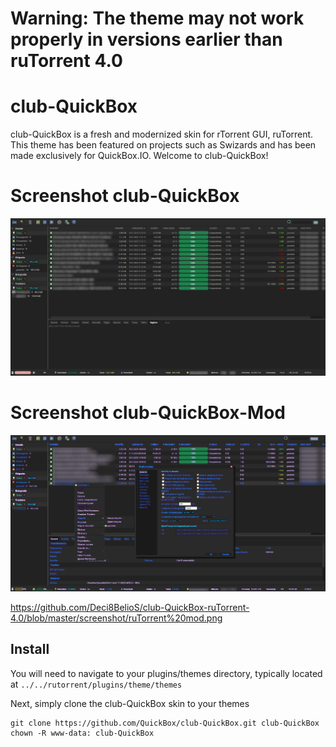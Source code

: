 # Warning: The theme may not work properly in versions earlier than ruTorrent 4.0

# club-QuickBox
club-QuickBox is a fresh and modernized skin for rTorrent GUI, ruTorrent. This theme has been featured on projects such as Swizards and has been made exclusively for QuickBox.IO. Welcome to club-QuickBox!


# Screenshot club-QuickBox

![ruTorrent][1]

# Screenshot club-QuickBox-Mod
![ruTorrent mod][2]

https://github.com/Deci8BelioS/club-QuickBox-ruTorrent-4.0/blob/master/screenshot/ruTorrent%20mod.png

## Install

You will need to navigate to your plugins/themes directory, typically located at ```../../rutorrent/plugins/theme/themes```

Next, simply clone the club-QuickBox skin to your themes
```
git clone https://github.com/QuickBox/club-QuickBox.git club-QuickBox
chown -R www-data: club-QuickBox
```
[1]: screenshot/ruTorrent.jpg "ruTorrent"
[2]: screenshot/ruTorrent%20mod.png "ruTorrent mod"
